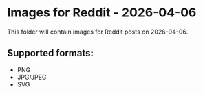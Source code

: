 # Images for Reddit - 2026-04-06

This folder will contain images for Reddit posts on 2026-04-06.

## Supported formats:
- PNG
- JPG/JPEG
- SVG
